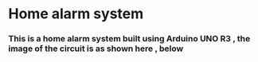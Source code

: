 <h1>Home alarm system</h1>
<h3>This is a home alarm system built using Arduino UNO R3 , the image of the circuit is as shown here , below </h3>
